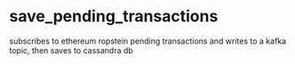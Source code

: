 # save_pending_transactions
subscribes to ethereum ropstein pending transactions and writes to a kafka topic, then saves to cassandra db
